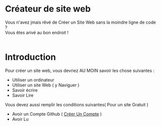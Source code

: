 # Créateur de site web

Vous n'avez jmais rêvé de Créer un Site Web sans la moindre ligne de code ?<br>
Vous êtes arivé au bon endroit !<br>
<br>
# Introduction
Pour créer un site web, vous devriez AU MOIN savoir les chose suivantes :<br><ul>
  <li>Utiliser un ordinateur</li>
  <li>Utiliser un site Web ( y Naviguer )</li>
  <li>Savoir écrire</li>
  <li>Savoir Lire</li>
  </ul>
  Vous devez aussi remplir les conditions suivantes( Pour un site Gratuit ) <br><ul>
  <li>Avoir un Compte Github ( <a href="https://github.com/signup">Créer Un Compte</a> )</li>
  <li>Avoir Lu <a href=""
